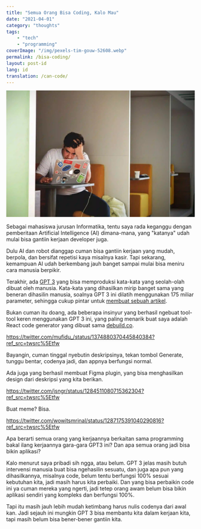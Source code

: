 ```yaml
---
title: "Semua Orang Bisa Coding, Kalo Mau"
date: "2021-04-01"
category: "thoughts"
tags: 
    - "tech"
    - "programming"
coverImage: "/img/pexels-tim-gouw-52608.webp"
permalink: /bisa-coding/
layout: post-id
lang: id
translation: /can-code/
---
```


![](/img/pexels-tim-gouw-52608.webp)

Sebagai mahasiswa jurusan Informatika, tentu saya rada keganggu dengan pemberitaan Artificial Intelligence (AI) dimana-mana, yang "katanya" udah mulai bisa gantiin kerjaan developer juga.

Dulu AI dan robot dianggap cuman bisa gantiin kerjaan yang mudah, berpola, dan bersifat repetisi kaya misalnya kasir. Tapi sekarang, kemampuan AI udah berkembang jauh banget sampai mulai bisa meniru cara manusia berpikir.

Terakhir, ada [GPT 3](https://en.wikipedia.org/wiki/GPT-3) yang bisa memproduksi kata-kata yang seolah-olah dibuat oleh manusia. Kata-kata yang dihasilkan mirip banget sama yang beneran dihasilin manusia, soalnya GPT 3 ini dilatih menggunakan 175 miliar parameter, sehingga cukup pintar untuk [membuat sebuah artikel](https://www.theguardian.com/commentisfree/2020/sep/08/robot-wrote-this-article-gpt-3).

Bukan cuman itu doang, ada beberapa insinyur yang berhasil ngebuat tool-tool keren menggunakan GPT 3 ini, yang paling menarik buat saya adalah React code generator yang dibuat sama [debuild.co](https://debuild.co).

https://twitter.com/mufidu_/status/1374880370445840384?ref_src=twsrc%5Etfw

Bayangin, cuman tinggal nyebutin deskripsinya, tekan tombol Generate, tunggu bentar, codenya jadi, dan appnya berfungsi normal.

Ada juga yang berhasil membuat Figma plugin, yang bisa menghasilkan design dari deskripsi yang kita berikan.

https://twitter.com/jsngr/status/1284511080715362304?ref_src=twsrc%5Etfw

Buat meme? Bisa.

https://twitter.com/wowitsmrinal/status/1287175391040290816?ref_src=twsrc%5Etfw

Apa berarti semua orang yang kerjaannya berkaitan sama programming bakal ilang kerjaannya gara-gara GPT3 ini? Dan apa semua orang jadi bisa bikin aplikasi?

Kalo menurut saya pribadi sih ngga, atau belum. GPT 3 jelas masih butuh intervensi manusia buat bisa ngehasilin sesuatu, dan juga apa pun yang dihasilkannya, misalnya code, belum tentu berfungsi 100% sesuai kebutuhan kita, jadi masih harus kita perbaiki. Dan yang bisa perbaikin code ini ya cuman mereka yang ngerti, jadi tetep orang awam belum bisa bikin aplikasi sendiri yang kompleks dan berfungsi 100%.

Tapi itu masih jauh lebih mudah ketimbang harus nulis codenya dari awal kan. Jadi sejauh ini mungkin GPT 3 bisa membantu kita dalam kerjaan kita, tapi masih belum bisa bener-bener gantiin kita.
